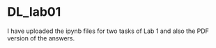 # DL_lab01
I have uploaded the ipynb files for two tasks of Lab 1 and also the PDF version of the answers.

